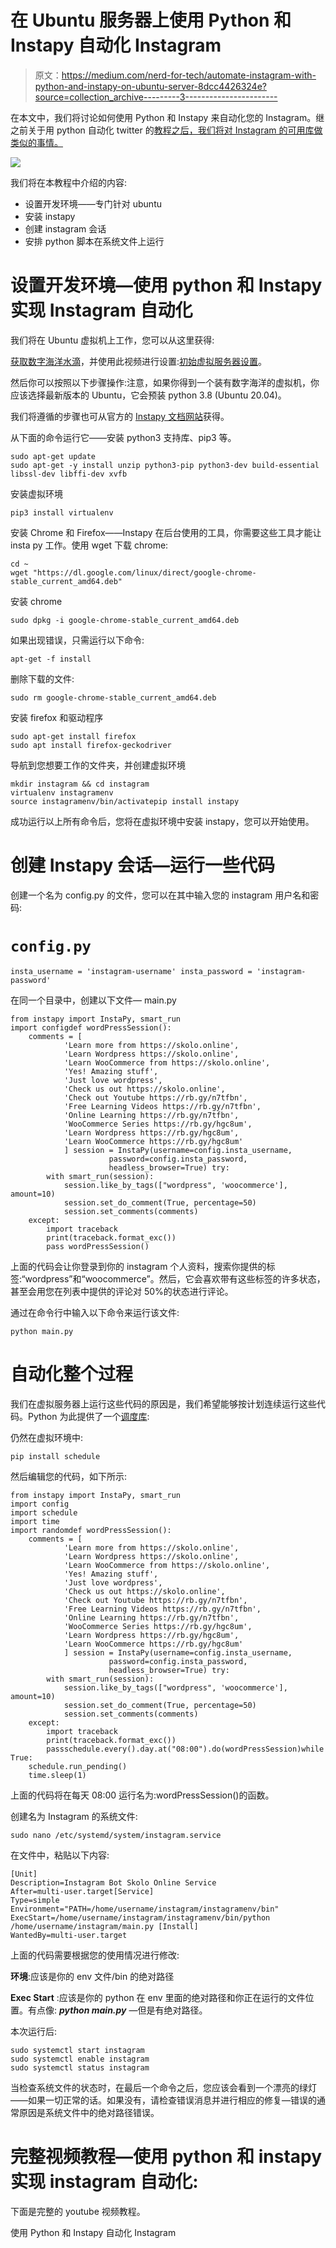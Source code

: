 # 在 Ubuntu 服务器上使用 Python 和 Instapy 自动化 Instagram

> 原文：<https://medium.com/nerd-for-tech/automate-instagram-with-python-and-instapy-on-ubuntu-server-8dcc4426324e?source=collection_archive---------3----------------------->

在本文中，我们将讨论如何使用 Python 和 Instapy 来自动化您的 Instagram。继之前关于用 python 自动化 twitter 的[教程之后，我们将对 Instagram 的可用库做类似的事情。](https://blog.tati.digital/2021/02/18/digital-marketing-with-twitter-and-python-for-django-web-app/)

![](img/78ef34b43c8ce8bc96cb2cdefbceb355.png)

我们将在本教程中介绍的内容:

*   设置开发环境——专门针对 ubuntu
*   安装 instapy
*   创建 instagram 会话
*   安排 python 脚本在系统文件上运行

# 设置开发环境—使用 python 和 Instapy 实现 Instagram 自动化

我们将在 Ubuntu 虚拟机上工作，您可以从这里获得:

[获取数字海洋水滴](https://m.do.co/c/7d9a2c75356d)，并使用此视频进行设置:[初始虚拟服务器设置](https://www.youtube.com/watch?v=Zyl23djnsVg)。

然后你可以按照以下步骤操作:注意，如果你得到一个装有数字海洋的虚拟机，你应该选择最新版本的 Ubuntu，它会预装 python 3.8 (Ubuntu 20.04)。

我们将遵循的步骤也可从官方的 [Instapy 文档网站](https://instapy.org/)获得。

从下面的命令运行它——安装 python3 支持库、pip3 等。

```
sudo apt-get update
sudo apt-get -y install unzip python3-pip python3-dev build-essential libssl-dev libffi-dev xvfb
```

安装虚拟环境

```
pip3 install virtualenv
```

安装 Chrome 和 Firefox——Instapy 在后台使用的工具，你需要这些工具才能让 insta py 工作。使用 wget 下载 chrome:

```
cd ~
wget "https://dl.google.com/linux/direct/google-chrome-stable_current_amd64.deb"
```

安装 chrome

```
sudo dpkg -i google-chrome-stable_current_amd64.deb
```

如果出现错误，只需运行以下命令:

```
apt-get -f install
```

删除下载的文件:

```
sudo rm google-chrome-stable_current_amd64.deb
```

安装 firefox 和驱动程序

```
sudo apt-get install firefox 
sudo apt install firefox-geckodriver
```

导航到您想要工作的文件夹，并创建虚拟环境

```
mkdir instagram && cd instagram
virtualenv instagramenv
source instagramenv/bin/activatepip install instapy
```

成功运行以上所有命令后，您将在虚拟环境中安装 instapy，您可以开始使用。

# 创建 Instapy 会话—运行一些代码

创建一个名为 config.py 的文件，您可以在其中输入您的 instagram 用户名和密码:

# `config.py`

`insta_username = 'instagram-username'
insta_password = 'instagram-password'`

在同一个目录中，创建以下文件— main.py

```
from instapy import InstaPy, smart_run
import configdef wordPressSession():
    comments = [
            'Learn more from https://skolo.online',
            'Learn Wordpress https://skolo.online',
            'Learn WooCommerce from https://skolo.online',
            'Yes! Amazing stuff',
            'Just love wordpress',
            'Check us out https://skolo.online',
            'Check out Youtube https://rb.gy/n7tfbn',
            'Free Learning Videos https://rb.gy/n7tfbn',
            'Online Learning https://rb.gy/n7tfbn',
            'WooCommerce Series https://rb.gy/hgc8um',
            'Learn Wordpress https://rb.gy/hgc8um',
            'Learn WooCommerce https://rb.gy/hgc8um'
            ] session = InstaPy(username=config.insta_username,
                      password=config.insta_password,
                      headless_browser=True) try:
        with smart_run(session):
            session.like_by_tags(["wordpress", 'woocommerce'], amount=10)
            session.set_do_comment(True, percentage=50)
            session.set_comments(comments)
    except:
        import traceback
        print(traceback.format_exc())
        pass wordPressSession()
```

上面的代码会让你登录到你的 instagram 个人资料，搜索你提供的标签:“wordpress”和“woocommerce”。然后，它会喜欢带有这些标签的许多状态，甚至会用您在列表中提供的评论对 50%的状态进行评论。

通过在命令行中输入以下命令来运行该文件:

```
python main.py
```

# 自动化整个过程

我们在虚拟服务器上运行这些代码的原因是，我们希望能够按计划连续运行这些代码。Python 为此提供了一个[调度库](https://schedule.readthedocs.io/en/stable/):

仍然在虚拟环境中:

```
pip install schedule
```

然后编辑您的代码，如下所示:

```
from instapy import InstaPy, smart_run
import config
import schedule
import time
import randomdef wordPressSession():
    comments = [
            'Learn more from https://skolo.online',
            'Learn Wordpress https://skolo.online',
            'Learn WooCommerce from https://skolo.online',
            'Yes! Amazing stuff',
            'Just love wordpress',
            'Check us out https://skolo.online',
            'Check out Youtube https://rb.gy/n7tfbn',
            'Free Learning Videos https://rb.gy/n7tfbn',
            'Online Learning https://rb.gy/n7tfbn',
            'WooCommerce Series https://rb.gy/hgc8um',
            'Learn Wordpress https://rb.gy/hgc8um',
            'Learn WooCommerce https://rb.gy/hgc8um'
            ] session = InstaPy(username=config.insta_username,
                      password=config.insta_password,
                      headless_browser=True) try:
        with smart_run(session):
            session.like_by_tags(["wordpress", 'woocommerce'], amount=10)
            session.set_do_comment(True, percentage=50)
            session.set_comments(comments)
    except:
        import traceback
        print(traceback.format_exc())
        passschedule.every().day.at("08:00").do(wordPressSession)while True:
    schedule.run_pending()
    time.sleep(1)
```

上面的代码将在每天 08:00 运行名为:wordPressSession()的函数。

创建名为 Instagram 的系统文件:

```
sudo nano /etc/systemd/system/instagram.service
```

在文件中，粘贴以下内容:

```
[Unit]
Description=Instagram Bot Skolo Online Service
After=multi-user.target[Service]
Type=simple
Environment="PATH=/home/username/instagram/instagramenv/bin"
ExecStart=/home/username/instagram/instagramenv/bin/python /home/username/instagram/main.py [Install]
WantedBy=multi-user.target
```

上面的代码需要根据您的使用情况进行修改:

**环境**:应该是你的 env 文件/bin 的绝对路径

**Exec Start** :应该是你的 python 在 env 里面的绝对路径和你正在运行的文件位置。有点像: ***python main.py*** —但是有绝对路径。

本次运行后:

```
sudo systemctl start instagram
sudo systemctl enable instagram
sudo systemctl status instagram
```

当检查系统文件的状态时，在最后一个命令之后，您应该会看到一个漂亮的绿灯——如果一切正常的话。如果没有，请检查错误消息并进行相应的修复—错误的通常原因是系统文件中的绝对路径错误。

# 完整视频教程—使用 python 和 instapy 实现 instagram 自动化:

下面是完整的 youtube 视频教程。

使用 Python 和 Instapy 自动化 Instagram